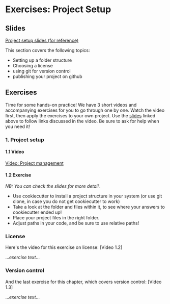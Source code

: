 # Exercises: Project Setup

## Slides

[Project setup slides (for reference)](slides/slides_project-setup.html) 

This section covers the following topics:
* Setting up a folder structure
* Choosing a license
* using git for version control
* publishing your project on github

## Exercises

Time for some hands-on practice!
We have 3 short videos and accompanying exercises for you to go through one by one.
Watch the video first, then apply the exercises to your own project.
Use the [slides](slides/slides_project-setup.html) linked above to follow links discussed in the video.
Be sure to ask for help when you need it!

### 1. Project setup

#### 1.1 Video
[Video: Project management](https://vimeo.com/462773031)

#### 1.2 Exercise 
_NB: You can check the slides for more detail._
- Use cookiecutter to install a project structure in your system (or use git clone, in case you do not get cookiecutter to work)
- Take a look at the folder and files within it, to see where your answers to cookiecutter ended up!
- Place your project files in the right folder.
- Adjust paths in your code, and be sure to use relative paths!

### License

Here's the video for this exercise on license: [Video 1.2]

..._exercise text_...

### Version control

And the last exercise for this chapter, which covers version control: [Video 1.3]

..._exercise text_...

 

